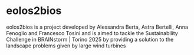 # eolos2bios
eolos2bios is a project developed by Alessandra Berta, Astra Bertelli, Anna Fenoglio and Francesco Tosini and is aimed to tackle the Sustainability Challenge in BRAINstorm | Torino 2025 by providing a solution to the landscape problems given by large wind turbines

